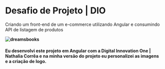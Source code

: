 # Desafio de Projeto | DIO
Criando um front-end de um e-commerce utilizando Angular e consumindo API de listagem de produtos

**![dreamsbooks](https://user-images.githubusercontent.com/95144647/171915865-55812436-69c4-46ed-82af-c067e191284c.png)**


#### Eu desenvolvi este projeto em Angular com a Digital Innovation One | Nathalia Corrêa e na minha versão do projeto eu personalizei as imagens e a criação de logo.
